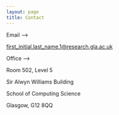 ```yaml
---
layout: page
title: Contact
---
```

Email -->

first_initial.last_name.1@research.gla.ac.uk

Office -->

Room 502, Level 5

Sir Alwyn Williams Building

School of Computing Science

Glasgow, G12 8QQ
